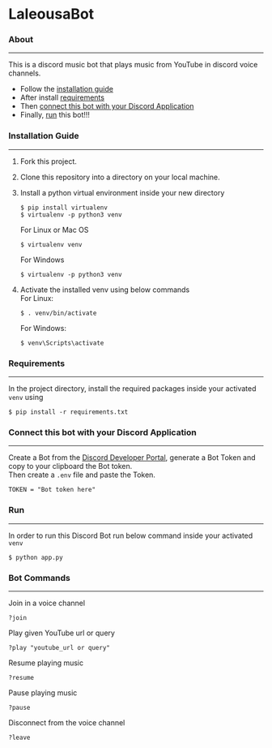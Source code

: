 # LaleousaBot

### About 
___
This is a discord music bot that plays music from YouTube in discord voice channels.
- Follow the [installation guide](#installation-guide)
- After install [requirements](#requirements)
- Then [connect this bot with your Discord Application](#connect-this-bot-with-your-discord-application)
- Finally, [run](#run) this bot!!!

### Installation Guide 
___

1. Fork this project.
2. Clone this repository into a directory on your local machine.
3. Install a python virtual environment inside your new directory
    ```
    $ pip install virtualenv
    $ virtualenv -p python3 venv
    ```
    For Linux or Mac OS
    ```  
    $ virtualenv venv 
    ```
    For Windows
    ```
    $ virtualenv -p python3 venv
    ```
   
4. Activate the installed venv using below commands  
    For Linux:
    ```
    $ . venv/bin/activate
    ```
    For Windows:
    ```
    $ venv\Scripts\activate
    ```
  
### Requirements 
___
In the project directory, install the required packages inside your activated ```venv``` using
```
$ pip install -r requirements.txt
```

### Connect this bot with your Discord Application
___
Create a Bot from the [Discord Developer Portal](https://discord.com/developers/docs/intro), generate a Bot Token and copy to your clipboard the Bot token.  
Then create a ```.env``` file and paste the Token.
```
TOKEN = "Bot token here" 
```
### Run
___
In order to run this Discord Bot run below command inside your activated ```venv```
```
$ python app.py
```

### Bot Commands
___

Join in a voice channel 
```
?join
```

Play given YouTube url or query
```
?play "youtube_url or query" 
``` 

Resume playing music
```
?resume
``` 

Pause playing music
```
?pause
```

Disconnect from the voice channel
```
?leave
```
